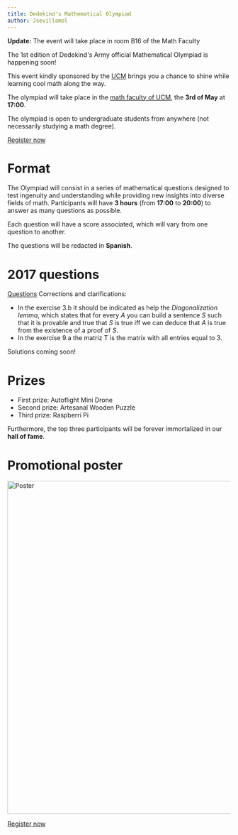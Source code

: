 ```yaml
---
title: Dedekind's Mathematical Olympiad
author: Jsevillamol
---
```

**Update:** The event will take place in room B16 of the Math Faculty

The 1st edition of Dedekind's Army official Mathematical Olympiad is happening soon!

This event kindly sponsored by the [UCM](http://matematicas.ucm.es/) brings you a chance to shine while learning cool math along the way.

The olympiad will take place in the [math faculty of UCM](https://goo.gl/maps/Y6v5fi43PNq), the **3rd of May** at **17:00**.

The olympiad is open to undergraduate students from anywhere (not necessarily studying a math degree).

[Register now](https://goo.gl/forms/nsQeQPHrLT2bJtTY2)

# Format

The Olympiad will consist in a series of mathematical questions designed to test ingenuity and understanding while providing new insights into diverse fields of math. Participants will have **3 hours** (from **17:00** to **20:00**) to answer as many questions as possible.

Each question will have a score associated, which will vary from one question to another.

The questions will be redacted in **Spanish**.

# 2017 questions
[Questions](https://drive.google.com/file/d/0ByG03BeyJbkuUDVHcmRjMmlLWlE/view?usp=sharing)
Corrections and clarifications:

* In the exercise 3.b it should be indicated as help the *Diagonalization lemma*, which states that for every $A$ you can build a sentence $S$ such that it is provable and true that $S$ is true iff we can deduce that $A$ is true from the existence of a proof of $S$.
* In the exercise 9.a the matriz T is the matrix with all entries equal to $3$.

Solutions coming soon!


# Prizes

* First prize: Autoflight Mini Drone
* Second prize: Artesanal Wooden Puzzle
* Third prize: Raspberri Pi

Furthermore, the top three participants will be forever immortalized in our **hall of fame**.

# Promotional poster
<img src="https://document-export.canva.com/DACNDADSMCM/28/preview/0001-42.png" alt="Poster" style="width: 750px;"/>

[Register now](https://goo.gl/forms/nsQeQPHrLT2bJtTY2)
